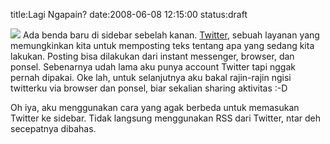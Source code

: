 title:Lagi Ngapain?
date:2008-06-08 12:15:00
status:draft

<img src="http://kecebongsoft.files.wordpress.com/2008/06/mytwitter.jpg" />
Ada benda baru di sidebar sebelah kanan. <a href="https://twitter.com/home">Twitter</a>, sebuah layanan yang memungkinkan kita untuk memposting teks tentang apa yang sedang kita lakukan. Posting bisa dilakukan dari instant messenger, browser, dan ponsel. Sebenarnya udah lama aku punya account Twitter tapi nggak pernah dipakai. Oke lah, untuk selanjutnya aku bakal rajin-rajin ngisi twitterku via browser dan ponsel, biar sekalian sharing aktivitas :-D<!--more-->

Oh iya, aku menggunakan cara yang agak berbeda untuk memasukan Twitter ke sidebar. Tidak langsung menggunakan RSS dari Twitter, ntar deh secepatnya dibahas.